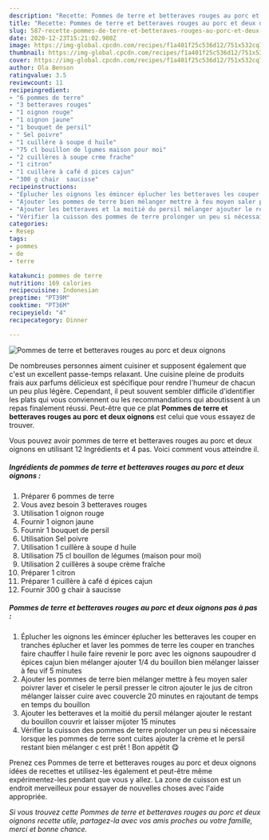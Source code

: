 ```yaml
---
description: "Recette: Pommes de terre et betteraves rouges au porc et deux oignons"
title: "Recette: Pommes de terre et betteraves rouges au porc et deux oignons"
slug: 587-recette-pommes-de-terre-et-betteraves-rouges-au-porc-et-deux-oignons
date: 2020-12-23T15:21:02.980Z
image: https://img-global.cpcdn.com/recipes/f1a401f25c536d12/751x532cq70/pommes-de-terre-et-betteraves-rouges-au-porc-et-deux-oignons-photo-principale-de-la-recette.jpg
thumbnail: https://img-global.cpcdn.com/recipes/f1a401f25c536d12/751x532cq70/pommes-de-terre-et-betteraves-rouges-au-porc-et-deux-oignons-photo-principale-de-la-recette.jpg
cover: https://img-global.cpcdn.com/recipes/f1a401f25c536d12/751x532cq70/pommes-de-terre-et-betteraves-rouges-au-porc-et-deux-oignons-photo-principale-de-la-recette.jpg
author: Ola Benson
ratingvalue: 3.5
reviewcount: 11
recipeingredient:
- "6 pommes de terre"
- "3 betteraves rouges"
- "1 oignon rouge"
- "1 oignon jaune"
- "1 bouquet de persil"
- " Sel poivre"
- "1 cuillère à soupe d huile"
- "75 cl bouillon de lgumes maison pour moi"
- "2 cuillères à soupe crme frache"
- "1 citron"
- "1 cuillère à café d pices cajun"
- "300 g chair  saucisse"
recipeinstructions:
- "Éplucher les oignons les émincer éplucher les betteraves les couper en tranches éplucher et laver les pommes de terre les couper en tranches faire chauffer l huile faire revenir le porc avec les oignons saupoudrer d épices cajun bien mélanger ajouter 1/4 du bouillon bien mélanger laisser à feu vif 5 minutes"
- "Ajouter les pommes de terre bien mélanger mettre à feu moyen saler poivrer laver et ciseler le persil presser le citron ajouter le jus de citron mélanger laisser cuire avec couvercle 20 minutes en rajoutant de temps en temps du bouillon"
- "Ajouter les betteraves et la moitié du persil mélanger ajouter le restant du bouillon couvrir et laisser mijoter 15 minutes"
- "Vérifier la cuisson des pommes de terre prolonger un peu si nécessaire lorsque les pommes de terre sont cuites ajouter la crème et le persil restant bien mélanger c est prêt ! Bon appétit 😋"
categories:
- Resep
tags:
- pommes
- de
- terre

katakunci: pommes de terre 
nutrition: 169 calories
recipecuisine: Indonesian
preptime: "PT39M"
cooktime: "PT36M"
recipeyield: "4"
recipecategory: Dinner

---
```



![Pommes de terre et betteraves rouges au porc et deux oignons](https://img-global.cpcdn.com/recipes/f1a401f25c536d12/751x532cq70/pommes-de-terre-et-betteraves-rouges-au-porc-et-deux-oignons-photo-principale-de-la-recette.jpg)

De nombreuses personnes aiment cuisiner et supposent également que c'est un excellent passe-temps relaxant. Une cuisine pleine de produits frais aux parfums délicieux est spécifique pour rendre l'humeur de chacun un peu plus légère. Cependant, il peut souvent sembler difficile d'identifier les plats qui vous conviennent ou les recommandations qui aboutissent à un repas finalement réussi. Peut-être que ce plat <strong> Pommes de terre et betteraves rouges au porc et deux oignons </strong> est celui que vous essayez de trouver.

<!--inarticleads1-->

Vous pouvez avoir pommes de terre et betteraves rouges au porc et deux oignons en utilisant 12 Ingrédients et 4 pas. Voici comment vous atteindre il.

##### Ingrédients de pommes de terre et betteraves rouges au porc et deux oignons :

1. Préparer 6 pommes de terre
1. Vous avez besoin 3 betteraves rouges
1. Utilisation 1 oignon rouge
1. Fournir 1 oignon jaune
1. Fournir 1 bouquet de persil
1. Utilisation  Sel poivre
1. Utilisation 1 cuillère à soupe d huile
1. Utilisation 75 cl bouillon de légumes (maison pour moi)
1. Utilisation 2 cuillères à soupe crème fraîche
1. Préparer 1 citron
1. Préparer 1 cuillère à café d épices cajun
1. Fournir 300 g chair à saucisse




<!--inarticleads2-->

##### Pommes de terre et betteraves rouges au porc et deux oignons pas à pas :

1. Éplucher les oignons les émincer éplucher les betteraves les couper en tranches éplucher et laver les pommes de terre les couper en tranches faire chauffer l huile faire revenir le porc avec les oignons saupoudrer d épices cajun bien mélanger ajouter 1/4 du bouillon bien mélanger laisser à feu vif 5 minutes
1. Ajouter les pommes de terre bien mélanger mettre à feu moyen saler poivrer laver et ciseler le persil presser le citron ajouter le jus de citron mélanger laisser cuire avec couvercle 20 minutes en rajoutant de temps en temps du bouillon
1. Ajouter les betteraves et la moitié du persil mélanger ajouter le restant du bouillon couvrir et laisser mijoter 15 minutes
1. Vérifier la cuisson des pommes de terre prolonger un peu si nécessaire lorsque les pommes de terre sont cuites ajouter la crème et le persil restant bien mélanger c est prêt ! Bon appétit 😋




<!--inarticleads1-->

<p>
Prenez ces Pommes de terre et betteraves rouges au porc et deux oignons idées de recettes et utilisez-les également et peut-être même expérimentez-les pendant que vous y allez. La zone de cuisson est un endroit merveilleux pour essayer de nouvelles choses avec l'aide appropriée.
</p>

<p>
<i>Si vous trouvez cette Pommes de terre et betteraves rouges au porc et deux oignons recette utile, partagez-la avec vos amis proches ou votre famille, merci et bonne chance.</i>
</p>
